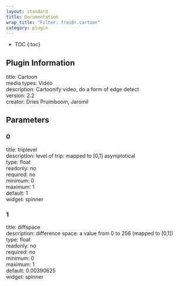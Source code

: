 ```yaml
---
layout: standard
title: Documentation
wrap_title: "Filter: frei0r.cartoon"
category: plugin
---
```

* TOC
{:toc}

## Plugin Information

title: Cartoon  
media types:
Video  
description: Cartoonify video, do a form of edge detect  
version: 2.2  
creator: Dries Pruimboom, Jaromil  

## Parameters

### 0

title: triplevel    
description:
level of trip: mapped to [0,1] asymptotical  
type: float  
readonly: no  
required: no  
minimum: 0  
maximum: 1  
default: 1  
widget: spinner  

### 1

title: diffspace    
description:
difference space: a value from 0 to 256 (mapped to [0,1])  
type: float  
readonly: no  
required: no  
minimum: 0  
maximum: 1  
default: 0.00390625  
widget: spinner  

